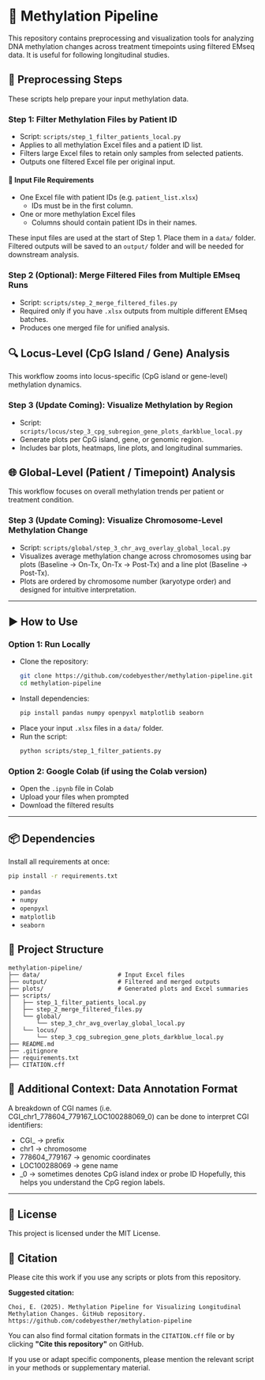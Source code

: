 # 🧬 Methylation Pipeline

This repository contains preprocessing and visualization tools for analyzing DNA methylation changes across treatment timepoints using filtered EMseq data. It is useful for following longitudinal studies.

## 🔧 Preprocessing Steps

These scripts help prepare your input methylation data.

### Step 1: Filter Methylation Files by Patient ID
- Script: `scripts/step_1_filter_patients_local.py`
- Applies to all methylation Excel files and a patient ID list.
- Filters large Excel files to retain only samples from selected patients.
- Outputs one filtered Excel file per original input.

#### 📁 Input File Requirements
- One Excel file with patient IDs (e.g. `patient_list.xlsx`)
  - IDs must be in the first column.
- One or more methylation Excel files
  - Columns should contain patient IDs in their names.

These input files are used at the start of Step 1. Place them in a `data/` folder. Filtered outputs will be saved to an `output/` folder and will be needed for downstream analysis.

### Step 2 (Optional): Merge Filtered Files from Multiple EMseq Runs
- Script: `scripts/step_2_merge_filtered_files.py`
- Required only if you have `.xlsx` outputs from multiple different EMseq batches.
- Produces one merged file for unified analysis.

## 🔍 Locus-Level (CpG Island / Gene) Analysis

This workflow zooms into locus-specific (CpG island or gene-level) methylation dynamics.

### Step 3 (Update Coming): Visualize Methylation by Region
- Script: `scripts/locus/step_3_cpg_subregion_gene_plots_darkblue_local.py`
- Generate plots per CpG island, gene, or genomic region.
- Includes bar plots, heatmaps, line plots, and longitudinal summaries.

## 🌐 Global-Level (Patient / Timepoint) Analysis

This workflow focuses on overall methylation trends per patient or treatment condition.

### Step 3 (Update Coming): Visualize Chromosome-Level Methylation Change
- Script: `scripts/global/step_3_chr_avg_overlay_global_local.py`
- Visualizes average methylation change across chromosomes using bar plots (Baseline → On-Tx, On-Tx → Post-Tx) and a line plot (Baseline → Post-Tx).
- Plots are ordered by chromosome number (karyotype order) and designed for intuitive interpretation.

---

## ▶️ How to Use

### Option 1: Run Locally
- Clone the repository:
  ```bash
  git clone https://github.com/codebyesther/methylation-pipeline.git
  cd methylation-pipeline
  ```
- Install dependencies:
  ```bash
  pip install pandas numpy openpyxl matplotlib seaborn
  ```
- Place your input `.xlsx` files in a `data/` folder.
- Run the script:
  ```bash
  python scripts/step_1_filter_patients.py
  ```

### Option 2: Google Colab (if using the Colab version)
- Open the `.ipynb` file in Colab
- Upload your files when prompted
- Download the filtered results

---

## 📦 Dependencies

Install all requirements at once:

```bash
pip install -r requirements.txt
```

- `pandas`
- `numpy`
- `openpyxl`
- `matplotlib`
- `seaborn`

## 📂 Project Structure

```
methylation-pipeline/
├── data/                      # Input Excel files
├── output/                    # Filtered and merged outputs
├── plots/                     # Generated plots and Excel summaries
├── scripts/
│   ├── step_1_filter_patients_local.py
│   ├── step_2_merge_filtered_files.py
│   └── global/
│       └── step_3_chr_avg_overlay_global_local.py
│   └── locus/
│       └── step_3_cpg_subregion_gene_plots_darkblue_local.py
├── README.md
├── .gitignore
├── requirements.txt
├── CITATION.cff
```

## 🧠 Additional Context: Data Annotation Format
A breakdown of CGI names (i.e. CGI_chr1_778604_779167_LOC100288069_0) can be done to interpret CGI identifiers:
- CGI_ → prefix 
- chr1 → chromosome
- 778604_779167 → genomic coordinates
- LOC100288069 → gene name
- _0 → sometimes denotes CpG island index or probe ID
Hopefully, this helps you understand the CpG region labels.

---

## 📜 License

This project is licensed under the MIT License.

## 🧾 Citation

Please cite this work if you use any scripts or plots from this repository.

**Suggested citation:**

```
Choi, E. (2025). Methylation Pipeline for Visualizing Longitudinal Methylation Changes. GitHub repository. https://github.com/codebyesther/methylation-pipeline
```
You can also find formal citation formats in the `CITATION.cff` file or by clicking **"Cite this repository"** on GitHub.

If you use or adapt specific components, please mention the relevant script in your methods or supplementary material.
